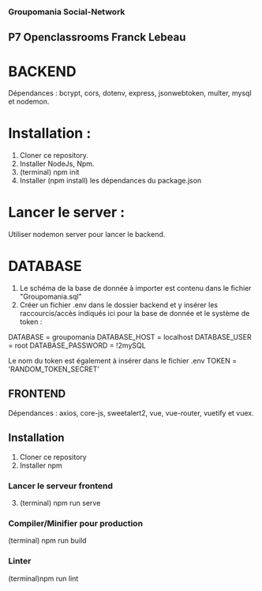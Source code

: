 ### Groupomania Social-Network ###
## P7 Openclassrooms Franck Lebeau ##

# BACKEND #############################
Dépendances : bcrypt, cors, dotenv, express, jsonwebtoken, multer, mysql et nodemon.

# Installation :
1. Cloner ce repository.
2. Installer NodeJs, Npm.
3. (terminal) npm init
4. Installer (npm install) les dépendances du package.json
# Lancer le server :
Utiliser nodemon server pour lancer le backend.


# DATABASE ############################
1. Le schéma de la base de donnée à importer est contenu dans le fichier "Groupomania.sql"
2. Créer un fichier .env dans le dossier backend et y insérer les raccourcis/accès indiqués ici pour la base de donnée et le système de token :

DATABASE = groupomania
DATABASE_HOST = localhost
DATABASE_USER = root
DATABASE_PASSWORD = !2mySQL

Le nom du token est également à insérer dans le fichier .env
TOKEN = 'RANDOM_TOKEN_SECRET'

## FRONTEND ###########################
Dépendances : axios, core-js, sweetalert2, vue, vue-router, vuetify et vuex.

## Installation
1. Cloner ce repository
2. Installer npm
### Lancer le serveur frontend
3. (terminal) npm run serve
### Compiler/Minifier pour production
(terminal) npm run build
### Linter
(terminal)npm run lint
